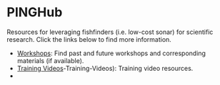 # PINGHub
Resources for leveraging fishfinders (i.e. low-cost sonar) for scientific research. Click the links below to find more information.

* [Workshops](https://github.com/PINGEcosystem/PINGHub/wiki/1-Workshops): Find past and future workshops and corresponding materials (if available).
* [Training Videos](https://github.com/PINGEcosystem/PINGHub/wiki/2-Training-Videos)-Training-Videos): Training video resources.
* 


